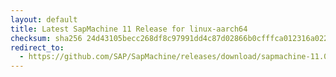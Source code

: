 ```yaml
---
layout: default
title: Latest SapMachine 11 Release for linux-aarch64
checksum: sha256 24d43105becc268df8c97991dd4c87d02866b0cfffca012316a022d68c0446f4
redirect_to:
  - https://github.com/SAP/SapMachine/releases/download/sapmachine-11.0.25/sapmachine-jre-11.0.25_linux-aarch64_bin.tar.gz
---
```

